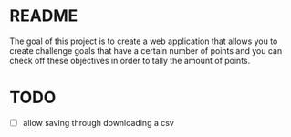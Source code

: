 # README

The goal of this project is to create a web application that allows you to create challenge goals that have a certain number of points and you can check off these objectives in order to tally the amount of points.

# TODO

- [ ] allow saving through downloading a csv
